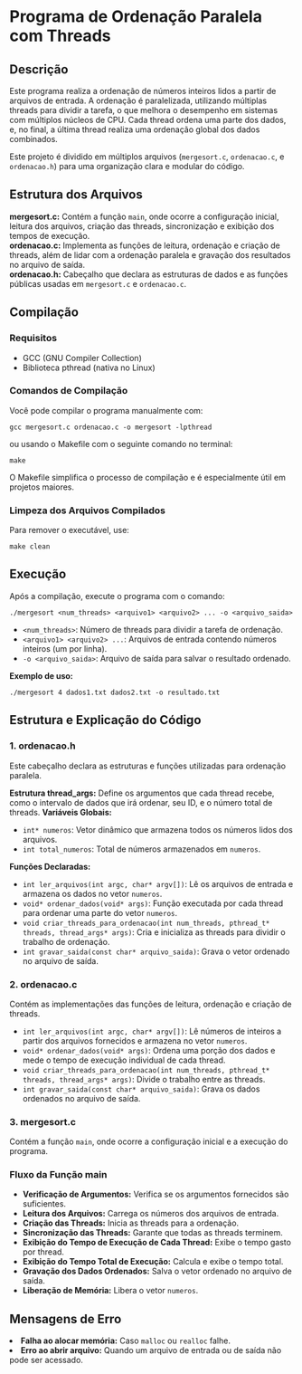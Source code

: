 <h1>Programa de Ordenação Paralela com Threads</h1>

<h2>Descrição</h2>
<p>Este programa realiza a ordenação de números inteiros lidos a partir de arquivos de entrada. A ordenação é paralelizada, utilizando múltiplas threads para dividir a tarefa, o que melhora o desempenho em sistemas com múltiplos núcleos de CPU. Cada thread ordena uma parte dos dados, e, no final, a última thread realiza uma ordenação global dos dados combinados.</p>
<p>Este projeto é dividido em múltiplos arquivos (<code>mergesort.c</code>, <code>ordenacao.c</code>, e <code>ordenacao.h</code>) para uma organização clara e modular do código.</p>

<h2>Estrutura dos Arquivos</h2>
<strong>mergesort.c:</strong> Contém a função <code>main</code>, onde ocorre a configuração inicial, leitura dos arquivos, criação das threads, sincronização e exibição dos tempos de execução.</li>
<br>
<strong>ordenacao.c:</strong> Implementa as funções de leitura, ordenação e criação de threads, além de lidar com a ordenação paralela e gravação dos resultados no arquivo de saída.</li>
<br>
<strong>ordenacao.h:</strong> Cabeçalho que declara as estruturas de dados e as funções públicas usadas em <code>mergesort.c</code> e <code>ordenacao.c</code>.</li>


<h2>Compilação</h2>

<h3>Requisitos</h3>
<ul>
	<li>GCC (GNU Compiler Collection)</li>
	<li>Biblioteca pthread (nativa no Linux)</li>
</ul>

<h3>Comandos de Compilação</h3>
<p>Você pode compilar o programa manualmente com:</p>
<pre><code>gcc mergesort.c ordenacao.c -o mergesort -lpthread</code></pre>
<p>ou usando o Makefile com o seguinte comando no terminal:</p>
<pre><code>make</code></pre>
<p>O Makefile simplifica o processo de compilação e é especialmente útil em projetos maiores.</p>

<h3>Limpeza dos Arquivos Compilados</h3>
<p>Para remover o executável, use:</p>
<pre><code>make clean</code></pre>

<h2>Execução</h2>
<p>Após a compilação, execute o programa com o comando:</p>
<pre><code>./mergesort &lt;num_threads&gt; &lt;arquivo1&gt; &lt;arquivo2&gt; ... -o &lt;arquivo_saida&gt;</code></pre>

<ul>
	<li><code>&lt;num_threads&gt;</code>: Número de threads para dividir a tarefa de ordenação.</li>
	<li><code>&lt;arquivo1&gt; &lt;arquivo2&gt; ...</code>: Arquivos de entrada contendo números inteiros (um por linha).</li>
	<li><code>-o &lt;arquivo_saida&gt;</code>: Arquivo de saída para salvar o resultado ordenado.</li>
</ul>

<p><strong>Exemplo de uso:</strong></p>
<pre><code>./mergesort 4 dados1.txt dados2.txt -o resultado.txt</code></pre>

<h2>Estrutura e Explicação do Código</h2>

<h3>1. ordenacao.h</h3>
<p>Este cabeçalho declara as estruturas e funções utilizadas para ordenação paralela.</p>

<strong>Estrutura thread_args:</strong> Define os argumentos que cada thread recebe, como o intervalo de dados que irá ordenar, seu ID, e o número total de threads.
<strong>Variáveis Globais:</strong>
<ul>
	<li><code>int* numeros</code>: Vetor dinâmico que armazena todos os números lidos dos arquivos.</li>
	<li><code>int total_numeros</code>: Total de números armazenados em <code>numeros</code>.</li>
</ul>

<strong>Funções Declaradas:</strong>

<ul>
<li><code>int ler_arquivos(int argc, char* argv[])</code>: Lê os arquivos de entrada e armazena os dados no vetor <code>numeros</code>.</li>
<li><code>void* ordenar_dados(void* args)</code>: Função executada por cada thread para ordenar uma parte do vetor <code>numeros</code>.</li>
<li><code>void criar_threads_para_ordenacao(int num_threads, pthread_t* threads, thread_args* args)</code>: Cria e inicializa as threads para dividir o trabalho de ordenação.</li>
<li><code>int gravar_saida(const char* arquivo_saida)</code>: Grava o vetor ordenado no arquivo de saída.</li>
</ul>

<h3>2. ordenacao.c</h3>
<p>Contém as implementações das funções de leitura, ordenação e criação de threads.</p>

<ul>
<li><code>int ler_arquivos(int argc, char* argv[])</code>: Lê números de inteiros a partir dos arquivos fornecidos e armazena no vetor <code>numeros</code>.</li>
<li><code>void* ordenar_dados(void* args)</code>: Ordena uma porção dos dados e mede o tempo de execução individual de cada thread.</li>
<li><code>void criar_threads_para_ordenacao(int num_threads, pthread_t* threads, thread_args* args)</code>: Divide o trabalho entre as threads.</li>
<li><code>int gravar_saida(const char* arquivo_saida)</code>: Grava os dados ordenados no arquivo de saída.</li>
</ul>


<h3>3. mergesort.c</h3>
<p>Contém a função <code>main</code>, onde ocorre a configuração inicial e a execução do programa.</p>

<h3>Fluxo da Função main</h3>

<ul>
<li><strong>Verificação de Argumentos:</strong> Verifica se os argumentos fornecidos são suficientes.</li>
<li><strong>Leitura dos Arquivos:</strong> Carrega os números dos arquivos de entrada.</li>
<li><strong>Criação das Threads:</strong> Inicia as threads para a ordenação.</li>
<li><strong>Sincronização das Threads:</strong> Garante que todas as threads terminem.</li>
<li><strong>Exibição do Tempo de Execução de Cada Thread:</strong> Exibe o tempo gasto por thread.</li>
<li><strong>Exibição do Tempo Total de Execução:</strong> Calcula e exibe o tempo total.</li>
<li><strong>Gravação dos Dados Ordenados:</strong> Salva o vetor ordenado no arquivo de saída.</li>
<li><strong>Liberação de Memória:</strong> Libera o vetor <code>numeros</code>.</li>
</ul>


<h2>Mensagens de Erro</h2>

<li><strong>Falha ao alocar memória:</strong> Caso <code>malloc</code> ou <code>realloc</code> falhe.</li>
<li><strong>Erro ao abrir arquivo:</strong> Quando um arquivo de entrada ou de saída não pode ser acessado.</li>
